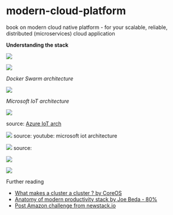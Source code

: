 # modern-cloud-platform
book on modern cloud native platform - for your scalable, reliable, distributed (microservices) cloud application

**Understanding the stack**

![](https://coreos.com/assets/images/media/osi-model-clustering.svg)


![](https://d1fto35gcfffzn.cloudfront.net/images/campaigns/cloudnative/Cloud-Native-Architecture-Diagram.png)

*Docker Swarm architecture*

![](http://image.slidesharecdn.com/dockerswarmv1-150401123157-conversion-gate01/95/docker-swarm-introduction-13-638.jpg?cb=1427891574)

*Microsoft IoT architecture*

![](http://www.in.techradar.com/photo/46955644/news/internet/cloud-services/How-Microsofts-fast-track-Azure-will-help-businesses-conquer-IoT.jpg)

source: [Azure IoT arch](http://www.in.techradar.com/news/internet/cloud-services/How-Microsofts-fast-track-Azure-will-help-businesses-conquer-IoT/articleshow/46955644.cms)


![](http://i.ytimg.com/vi/q6lYuUJ1mO4/maxresdefault.jpg)
source: youtube: microsoft iot architecture

![](http://ssmlwf.azurewebsites.net/AzureProcess3.png)
source: [](http://www.codeproject.com/Articles/890430/Microsoft-Azure-plus-TI-CC-LaunchPad-End-to-End-Io)

![](http://image.slidesharecdn.com/nosqlmattersbcn2014-141125014931-conversion-gate01/95/salvatore-sanfilippo-how-redis-cluster-works-and-why-nosql-matters-barcelona-2014-9-638.jpg?cb=1416880265)

![](http://www.packer.io/assets/images/docs/atlas-workflow-89f2c5ca.png)

Further reading

* [What makes a cluster a cluster ? by CoreOS](https://coreos.com/blog/cluster-osi-model/)
* [Anatomy of modern productivity stack by Joe Beda - 80% ](http://www.eightypercent.net/post/layers-in-the-stack.html)
* [Post Amazon challenge from newstack.io](http://thenewstack.io/post-amazon-challenge-new-stack-model/)
